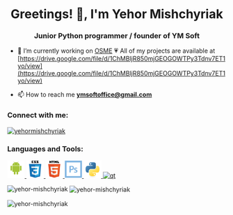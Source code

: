 <h1 align="center">Greetings! 👋, I'm Yehor Mishchyriak</h1>
<h3 align="center">Junior Python programmer / founder of YM Soft</h3>


- 🔭 I’m currently working on [OSME](https://github.com/Yehor-Mishchyriak/OSME)
:heartpulse:  All of my projects are available at [https://drive.google.com/file/d/1ChMBljR850mjGEOGOWTPy3Tdnv7ET1yo/view](https://drive.google.com/file/d/1ChMBljR850mjGEOGOWTPy3Tdnv7ET1yo/view)

- 📫 How to reach me **ymsoftoffice@gmail.com**

<h3 align="left">Connect with me:</h3>
<p align="left">
<a href="https://instagram.com/yehormishchyriak" target="blank"><img align="center" src="https://raw.githubusercontent.com/rahuldkjain/github-profile-readme-generator/master/src/images/icons/Social/instagram.svg" alt="yehormishchyriak" height="30" width="40" /></a>
</p>

<h3 align="left">Languages and Tools:</h3>
<p align="left"> <a href="https://developer.android.com" target="_blank" rel="noreferrer"> <img src="https://raw.githubusercontent.com/devicons/devicon/master/icons/android/android-original-wordmark.svg" alt="android" width="40" height="40"/> </a> <a href="https://www.w3schools.com/css/" target="_blank" rel="noreferrer"> <img src="https://raw.githubusercontent.com/devicons/devicon/master/icons/css3/css3-original-wordmark.svg" alt="css3" width="40" height="40"/> </a> <a href="https://www.w3.org/html/" target="_blank" rel="noreferrer"> <img src="https://raw.githubusercontent.com/devicons/devicon/master/icons/html5/html5-original-wordmark.svg" alt="html5" width="40" height="40"/> </a> <a href="https://www.photoshop.com/en" target="_blank" rel="noreferrer"> <img src="https://raw.githubusercontent.com/devicons/devicon/master/icons/photoshop/photoshop-line.svg" alt="photoshop" width="40" height="40"/> </a> <a href="https://www.python.org" target="_blank" rel="noreferrer"> <img src="https://raw.githubusercontent.com/devicons/devicon/master/icons/python/python-original.svg" alt="python" width="40" height="40"/> </a> <a href="https://www.qt.io/" target="_blank" rel="noreferrer"> <img src="https://upload.wikimedia.org/wikipedia/commons/0/0b/Qt_logo_2016.svg" alt="qt" width="40" height="40"/> </a> </p>

<p><img align="left" src="https://github-readme-stats.vercel.app/api/top-langs?username=yehor-mishchyriak&show_icons=true&locale=en&layout=compact" alt="yehor-mishchyriak" /></p>

<p>&nbsp;<img align="center" src="https://github-readme-stats.vercel.app/api?username=yehor-mishchyriak&show_icons=true&locale=en" alt="yehor-mishchyriak" /></p>

<p><img align="center" src="https://github-readme-streak-stats.herokuapp.com/?user=yehor-mishchyriak&" alt="yehor-mishchyriak" /></p>
